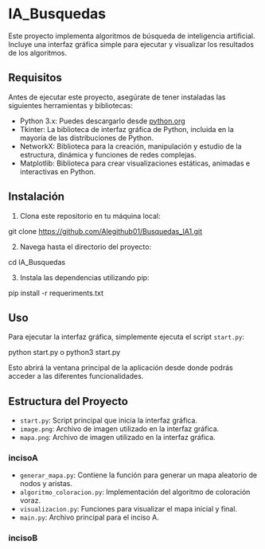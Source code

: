 # IA_Busquedas

Este proyecto implementa algoritmos de búsqueda de inteligencia artificial. Incluye una interfaz gráfica simple para ejecutar y visualizar los resultados de los algoritmos.

## Requisitos

Antes de ejecutar este proyecto, asegúrate de tener instaladas las siguientes herramientas y bibliotecas:

- Python 3.x: Puedes descargarlo desde [python.org](https://www.python.org/)
- Tkinter: La biblioteca de interfaz gráfica de Python, incluida en la mayoría de las distribuciones de Python.
- NetworkX: Biblioteca para la creación, manipulación y estudio de la estructura, dinámica y funciones de redes complejas.
- Matplotlib: Biblioteca para crear visualizaciones estáticas, animadas e interactivas en Python.

## Instalación

1. Clona este repositorio en tu máquina local:

git clone https://github.com/Alegithub01/Busquedas_IA1.git

2. Navega hasta el directorio del proyecto:

cd IA_Busquedas

3. Instala las dependencias utilizando pip:

pip install -r requeriments.txt


## Uso

Para ejecutar la interfaz gráfica, simplemente ejecuta el script `start.py`:

python start.py o python3 start.py

Esto abrirá la ventana principal de la aplicación desde donde podrás acceder a las diferentes funcionalidades.

## Estructura del Proyecto

- `start.py`: Script principal que inicia la interfaz gráfica.
- `image.png`: Archivo de imagen utilizado en la interfaz gráfica.
- `mapa.png`: Archivo de imagen utilizado en la interfaz gráfica.

### incisoA
- `generar_mapa.py`: Contiene la función para generar un mapa aleatorio de nodos y aristas.
- `algoritmo_coloracion.py`: Implementación del algoritmo de coloración voraz.
- `visualizacion.py`: Funciones para visualizar el mapa inicial y final.
- `main.py`: Archivo principal para el inciso A.


### incisoB
